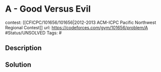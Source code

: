 # A - Good Versus Evil

contest: [[CFICPC/101656/101656|2012-2013 ACM-ICPC Pacific Northwest Regional Contest]]
url: https://codeforces.com/gym/101656/problem/A
#Status/UNSOLVED
Tags: #

## Description

## Solution

